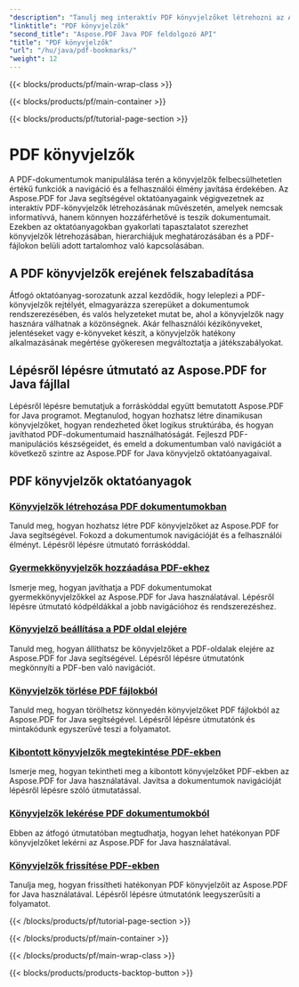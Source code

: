 ```yaml
---
"description": "Tanulj meg interaktív PDF könyvjelzőket létrehozni az Aspose.PDF for Java segítségével. Fokozza a dokumentumok navigációját és a felhasználói élményt."
"linktitle": "PDF könyvjelzők"
"second_title": "Aspose.PDF Java PDF feldolgozó API"
"title": "PDF könyvjelzők"
"url": "/hu/java/pdf-bookmarks/"
"weight": 12
---
```


{{< blocks/products/pf/main-wrap-class >}}

{{< blocks/products/pf/main-container >}}

{{< blocks/products/pf/tutorial-page-section >}}

# PDF könyvjelzők


A PDF-dokumentumok manipulálása terén a könyvjelzők felbecsülhetetlen értékű funkciók a navigáció és a felhasználói élmény javítása érdekében. Az Aspose.PDF for Java segítségével oktatóanyagaink végigvezetnek az interaktív PDF-könyvjelzők létrehozásának művészetén, amelyek nemcsak informatívvá, hanem könnyen hozzáférhetővé is teszik dokumentumait. Ezekben az oktatóanyagokban gyakorlati tapasztalatot szerezhet könyvjelzők létrehozásában, hierarchiájuk meghatározásában és a PDF-fájlokon belüli adott tartalomhoz való kapcsolásában.

## A PDF könyvjelzők erejének felszabadítása

Átfogó oktatóanyag-sorozatunk azzal kezdődik, hogy leleplezi a PDF-könyvjelzők rejtélyét, elmagyarázza szerepüket a dokumentumok rendszerezésében, és valós helyzeteket mutat be, ahol a könyvjelzők nagy hasznára válhatnak a közönségnek. Akár felhasználói kézikönyveket, jelentéseket vagy e-könyveket készít, a könyvjelzők hatékony alkalmazásának megértése gyökeresen megváltoztatja a játékszabályokat.

## Lépésről lépésre útmutató az Aspose.PDF for Java fájllal

Lépésről lépésre bemutatjuk a forráskóddal együtt bemutatott Aspose.PDF for Java programot. Megtanulod, hogyan hozhatsz létre dinamikusan könyvjelzőket, hogyan rendezheted őket logikus struktúrába, és hogyan javíthatod PDF-dokumentumaid használhatóságát. Fejleszd PDF-manipulációs készségeidet, és emeld a dokumentumban való navigációt a következő szintre az Aspose.PDF for Java könyvjelző oktatóanyagaival.
## PDF könyvjelzők oktatóanyagok
### [Könyvjelzők létrehozása PDF dokumentumokban](./create-bookmarks-pdf-documents/)
Tanuld meg, hogyan hozhatsz létre PDF könyvjelzőket az Aspose.PDF for Java segítségével. Fokozd a dokumentumok navigációját és a felhasználói élményt. Lépésről lépésre útmutató forráskóddal.
### [Gyermekkönyvjelzők hozzáadása PDF-ekhez](./add-child-bookmarks-pdfs/)
Ismerje meg, hogyan javíthatja a PDF dokumentumokat gyermekkönyvjelzőkkel az Aspose.PDF for Java használatával. Lépésről lépésre útmutató kódpéldákkal a jobb navigációhoz és rendszerezéshez.
### [Könyvjelző beállítása a PDF oldal elejére](./set-bookmark-start-pdf-page/)
Tanuld meg, hogyan állíthatsz be könyvjelzőket a PDF-oldalak elejére az Aspose.PDF for Java segítségével. Lépésről lépésre útmutatónk megkönnyíti a PDF-ben való navigációt.
### [Könyvjelzők törlése PDF fájlokból](./delete-bookmarks-pdf-files/)
Tanuld meg, hogyan törölhetsz könnyedén könyvjelzőket PDF fájlokból az Aspose.PDF for Java segítségével. Lépésről lépésre útmutatónk és mintakódunk egyszerűvé teszi a folyamatot.
### [Kibontott könyvjelzők megtekintése PDF-ekben](./view-expanded-bookmarks-pdfs/)
Ismerje meg, hogyan tekintheti meg a kibontott könyvjelzőket PDF-ekben az Aspose.PDF for Java használatával. Javítsa a dokumentumok navigációját lépésről lépésre szóló útmutatással.
### [Könyvjelzők lekérése PDF dokumentumokból](./retrieve-bookmarks-pdf-documents/)
Ebben az átfogó útmutatóban megtudhatja, hogyan lehet hatékonyan PDF könyvjelzőket lekérni az Aspose.PDF for Java használatával.
### [Könyvjelzők frissítése PDF-ekben](./update-bookmarks-pdfs/)
Tanulja meg, hogyan frissítheti hatékonyan PDF könyvjelzőit az Aspose.PDF for Java használatával. Lépésről lépésre útmutatónk leegyszerűsíti a folyamatot.

{{< /blocks/products/pf/tutorial-page-section >}}

{{< /blocks/products/pf/main-container >}}

{{< /blocks/products/pf/main-wrap-class >}}

{{< blocks/products/products-backtop-button >}}